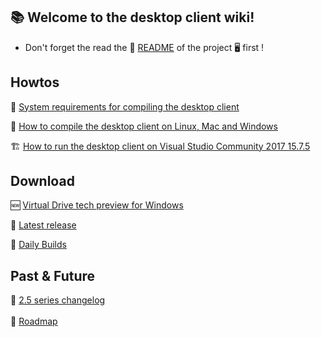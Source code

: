 ## :books: Welcome to the desktop client wiki!

- Don't forget the read the :memo: [README](https://github.com/nextcloud/desktop/blob/master/README.md) of the project  :desktop_computer: first !

## Howtos

:hammer: [System requirements for compiling the desktop client](https://github.com/nextcloud/desktop/wiki/System-requirements-for-compiling-the-desktop-client)

:wrench: [How to compile the desktop client on Linux, Mac and Windows](https://github.com/nextcloud/desktop/wiki/How-to-compile-the-desktop-client)

:building_construction: [How to run the desktop client on Visual Studio Community 2017 15.7.5](https://github.com/nextcloud/desktop/wiki/How-to-run-the-desktop-client-on-Visual-Studio)


## Download 

:new: [Virtual Drive tech preview for Windows](https://github.com/nextcloud/desktop/wiki/Virtual-Drive-series)

:incoming_envelope: [Latest release](https://github.com/nextcloud/desktop/releases)

:high_brightness: [Daily Builds](https://github.com/nextcloud/desktop/wiki/Daily-Builds)


## Past & Future

:memo: [2.5 series changelog](https://github.com/nextcloud/desktop/releases) <br>
<br>
:crystal_ball: [Roadmap](https://github.com/nextcloud/desktop/wiki/Desktop-Client-Roadmap) <br>
